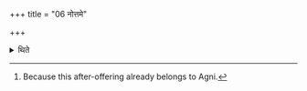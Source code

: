 +++
title = "06 नोत्तमे"

+++

<details><summary>थिते</summary>

6. (He does) not (put any case-form) in the (offering-verse of the) last after-offering.[^1]   


[^1]: Because this after-offering already belongs to Agni.
</details>
